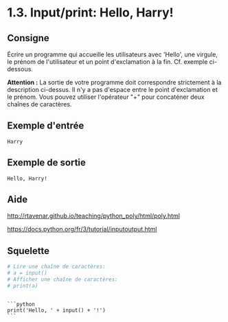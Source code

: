 # 1.3. Input/print: Hello, Harry!

## Consigne

Écrire un programme qui accueille les utilisateurs avec 'Hello', une virgule, le prénom de l'utilisateur et un point d'exclamation à la fin. Cf. exemple ci-dessous.

**Attention :** La sortie de votre programme doit correspondre strictement à la description ci-dessus. Il n'y a pas d'espace entre le point d'exclamation et le prénom. Vous pouvez utiliser l'opérateur "+" pour concaténer deux chaînes de caractères.

## Exemple d'entrée

```
Harry
```

## Exemple de sortie

```
Hello, Harry!
```

## Aide

http://rtavenar.github.io/teaching/python_poly/html/poly.html

https://docs.python.org/fr/3/tutorial/inputoutput.html

## Squelette

```python
# Lire une chaîne de caractères:
# a = input()
# Afficher une chaîne de caractères:
# print(a)
```

````{dropdown} Proposition de solution

```python
print('Hello, ' + input() + '!')
```
````
